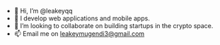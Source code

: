 - 👋 Hi, I’m @leakeyqq
- 👀 I develop web applications and mobile apps.
- 💞️ I’m looking to collaborate on building startups in the crypto space.
- 📫 Email me on leakeymugendi3@gmail.com

<!---
leakeyqq/leakeyqq is a ✨ special ✨ repository because its `README.md` (this file) appears on your GitHub profile.
You can click the Preview link to take a look at your changes.
--->

